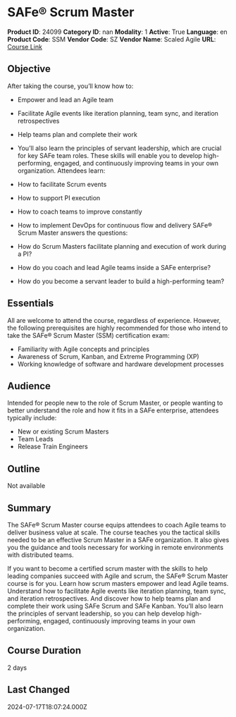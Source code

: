 # SAFe® Scrum Master

**Product ID**: 24099
**Category ID**: nan
**Modality**: 1
**Active**: True
**Language**: en
**Product Code**: SSM
**Vendor Code**: SZ
**Vendor Name**: Scaled Agile
**URL**: [Course Link](https://www.fastlaneus.com/course/scaledagile-ssm)

## Objective
After taking the course, you’ll know how to:


- Empower and lead an Agile team
- Facilitate Agile events like iteration planning, team sync, and iteration retrospectives
- Help teams plan and complete their work
- You’ll also learn the principles of servant leadership, which are crucial for key SAFe team roles. These skills will enable you to develop high-performing, engaged, and continuously improving teams in your own organization.
Attendees learn:


- How to facilitate Scrum events
- How to support PI execution
- How to coach teams to improve constantly
- How to implement DevOps for continuous flow and delivery
SAFe® Scrum Master answers the questions:


- How do Scrum Masters facilitate planning and execution of work during a PI?
- How do you coach and lead Agile teams inside a SAFe enterprise?
- How do you become a servant leader to build a high-performing team?

## Essentials
All are welcome to attend the course, regardless of experience. However, the following prerequisites are highly recommended for those who intend to take the SAFe® Scrum Master (SSM) certification exam:


- Familiarity with Agile concepts and principles
- Awareness of Scrum, Kanban, and Extreme Programming (XP)
- Working knowledge of software and hardware development processes

## Audience
Intended for people new to the role of Scrum Master, or people wanting to better understand the role and how it fits in a SAFe enterprise, attendees typically include:


- New or existing Scrum Masters
- Team Leads
- Release Train Engineers

## Outline
Not available

## Summary
The SAFe® Scrum Master course equips attendees to coach Agile teams to deliver business value at scale. The course teaches you the tactical skills needed to be an effective Scrum Master in a SAFe organization. It also gives you the guidance and tools necessary for working in remote environments with distributed teams.

If you want to become a certified scrum master with the skills to help leading companies succeed with Agile and scrum, the SAFe® Scrum Master course is for you. Learn how scrum masters empower and lead Agile teams. Understand how to facilitate Agile events like iteration planning, team sync, and iteration retrospectives. And discover how to help teams plan and complete their work using SAFe Scrum and SAFe Kanban. You’ll also learn the principles of servant leadership, so you can help develop high-performing, engaged, continuously improving teams in your own organization.

## Course Duration
2 days

## Last Changed
2024-07-17T18:07:24.000Z
